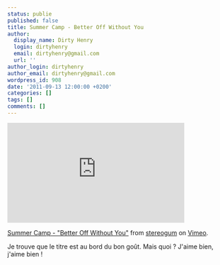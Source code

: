 ```yaml
---
status: publie
published: false
title: Summer Camp - Better Off Without You
author:
  display_name: Dirty Henry
  login: dirtyhenry
  email: dirtyhenry@gmail.com
  url: ''
author_login: dirtyhenry
author_email: dirtyhenry@gmail.com
wordpress_id: 908
date: '2011-09-13 12:00:00 +0200'
categories: []
tags: []
comments: []
---
```

<iframe src="http://player.vimeo.com/video/28941832?title=0&byline=0&portrait=0" width="400" height="225" frameborder="0" webkitAllowFullScreen allowFullScreen></iframe><p><a href="http://vimeo.com/28941832">Summer Camp - "Better Off Without You"</a> from <a href="http://vimeo.com/stereogum">stereogum</a> on <a href="http://vimeo.com">Vimeo</a>.</p>

Je trouve que le titre est au bord du bon goût. Mais quoi ? J'aime bien, j'aime bien !

